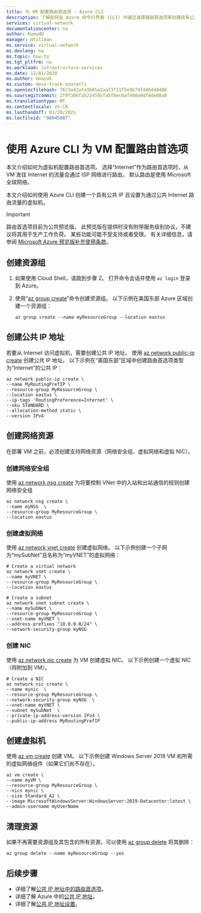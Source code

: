 ```yaml
---
title: 为 VM 配置路由首选项 - Azure CLI
description: 了解如何在 Azure 命令行界面 (CLI) 中通过选择路由首选项来创建具有公共 IP 地址的 VM。
services: virtual-network
documentationcenter: na
author: KumudD
manager: mtillman
ms.service: virtual-network
ms.devlang: na
ms.topic: how-to
ms.tgt_pltfrm: na
ms.workload: infrastructure-services
ms.date: 12/01/2020
ms.author: mnayak
ms.custom: devx-track-azurecli
ms.openlocfilehash: 7673a42afa3b85a2aaf3f11f5e9b74fd46d48488
ms.sourcegitcommit: 2f9f306fa5224595fa5f8ec6af498a0df4de08a8
ms.translationtype: MT
ms.contentlocale: zh-CN
ms.lasthandoff: 01/28/2021
ms.locfileid: "98945087"
---
```

# <a name="configure-routing-preference-for-a-vm-using-azure-cli"></a>使用 Azure CLI 为 VM 配置路由首选项

本文介绍如何为虚拟机配置路由首选项。 选择“Internet”作为路由首选项时，从 VM 发往 Internet 的流量会通过 ISP 网络进行路由。 默认路由是使用 Microsoft 全球网络。

本文介绍如何使用 Azure CLI 创建一个具有公共 IP 且设置为通过公共 Internet 路由流量的虚拟机。

> [!IMPORTANT]
> 路由首选项目前为公共预览版。
> 此预览版在提供时没有附带服务级别协议，不建议将其用于生产工作负荷。 某些功能可能不受支持或者受限。 有关详细信息，请参阅 [Microsoft Azure 预览版补充使用条款](https://azure.microsoft.com/support/legal/preview-supplemental-terms/)。

## <a name="create-a-resource-group"></a>创建资源组
1. 如果使用 Cloud Shell，请跳到步骤 2。 打开命令会话并使用 `az login` 登录到 Azure。
2. 使用“[az group create](/cli/azure/group#az-group-create)”命令创建资源组。 以下示例在美国东部 Azure 区域创建一个资源组：

    ```azurecli
    az group create --name myResourceGroup --location eastus
    ```

## <a name="create-a-public-ip-address"></a>创建公共 IP 地址
若要从 Internet 访问虚拟机，需要创建公共 IP 地址。 使用 [az network public-ip create](/cli/azure/network/public-ip) 创建公共 IP 地址。 以下示例在“美国东部”区域中创建路由首选项类型为“Internet”的公共 IP：

```azurecli
az network public-ip create \
--name MyRoutingPrefIP \
--resource-group MyResourceGroup \
--location eastus \
--ip-tags 'RoutingPreference=Internet' \
--sku STANDARD \
--allocation-method static \
--version IPv4
```

## <a name="create-network-resources"></a>创建网络资源

在部署 VM 之前，必须创建支持网络资源（网络安全组、虚拟网络和虚拟 NIC）。

### <a name="create-a-network-security-group"></a>创建网络安全组

使用 [az network nsg create](/cli/azure/network/nsg#az-network-nsg-create) 为将要控制 VNet 中的入站和出站通信的规则创建网络安全组

```azurecli
az network nsg create \
--name myNSG  \
--resource-group MyResourceGroup \
--location eastus
```

### <a name="create-a-virtual-network"></a>创建虚拟网络

使用 [az network vnet create](/cli/azure/network/vnet#az-network-vnet-create) 创建虚拟网络。 以下示例创建一个子网为“mySubNet”且名称为“myVNET”的虚拟网络：

```azurecli
# Create a virtual network
az network vnet create \
--name myVNET \
--resource-group MyResourceGroup \
--location eastus

# Create a subnet
az network vnet subnet create \
--name mySubNet \
--resource-group MyResourceGroup \
--vnet-name myVNET \
--address-prefixes "10.0.0.0/24" \
--network-security-group myNSG
```

### <a name="create-a-nic"></a>创建 NIC

使用 [az network nic create](/cli/azure/network/nic#az-network-nic-create) 为 VM 创建虚拟 NIC。 以下示例创建一个虚拟 NIC（将附加到 VM）。

```azurecli-interactive
# Create a NIC
az network nic create \
--name mynic  \
--resource-group MyResourceGroup \
--network-security-group myNSG  \
--vnet-name myVNET \
--subnet mySubNet  \
--private-ip-address-version IPv4 \
--public-ip-address MyRoutingPrefIP
```

## <a name="create-a-virtual-machine"></a>创建虚拟机

使用 [az vm create](/cli/azure/vm#az-vm-create) 创建 VM。 以下示例创建 Windows Server 2019 VM 和所需的虚拟网络组件（如果它们尚不存在）。

```azurecli
az vm create \
--name myVM \
--resource-group MyResourceGroup \
--nics mynic \
--size Standard_A2 \
--image MicrosoftWindowsServer:WindowsServer:2019-Datacenter:latest \
--admin-username myUserName
```

## <a name="clean-up-resources"></a>清理资源

如果不再需要资源组及其包含的所有资源，可以使用 [az group delete](/cli/azure/group#az-group-delete) 将其删除：

```azurecli
az group delete --name myResourceGroup --yes
```

## <a name="next-steps"></a>后续步骤

- 详细了解[公共 IP 地址中的路由首选项](routing-preference-overview.md)。
- 详细了解 Azure 中的[公共 IP 地址](./public-ip-addresses.md#public-ip-addresses)。
- 详细了解[公共 IP 地址设置](virtual-network-public-ip-address.md#create-a-public-ip-address)。
